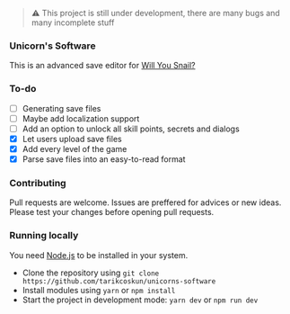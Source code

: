 > ⚠️ This project is still under development, there are many bugs and many incomplete stuff

### Unicorn's Software

This is an advanced save editor for [Will You Snail?](https://store.steampowered.com/app/1115050/Will_You_Snail)

### To-do

- [ ] Generating save files
- [ ] Maybe add localization support
- [ ] Add an option to unlock all skill points, secrets and dialogs
- [x] Let users upload save files
- [x] Add every level of the game
- [x] Parse save files into an easy-to-read format

### Contributing

Pull requests are welcome. Issues are preffered for advices or new ideas. Please test your changes before opening pull requests.

### Running locally

You need [Node.js](https://nodejs.org/en/download) to be installed in your system.

- Clone the repository using `git clone https://github.com/tarikcoskun/unicorns-software`
- Install modules using `yarn` or `npm install`
- Start the project in development mode: `yarn dev` or `npm run dev`